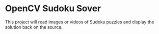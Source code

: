 # OpenCV Sudoku Sover

This project will read images or videos of Sudoku puzzles and display the solution back on the source. 